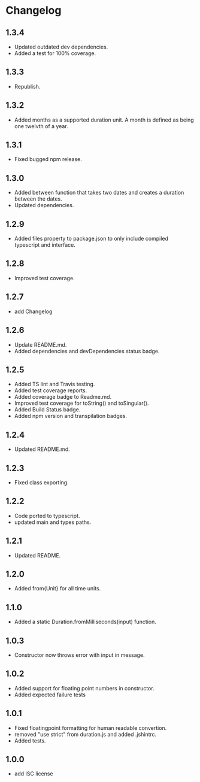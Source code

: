 # Changelog

## 1.3.4
- Updated outdated dev dependencies.
- Added a test for 100% coverage.
## 1.3.3
- Republish.
## 1.3.2
- Added months as a supported duration unit. A month is defined as being one twelvth of a year.
## 1.3.1
- Fixed bugged npm release.
## 1.3.0
- Added between function that takes two dates and creates a duration between the dates.
- Updated dependencies.
## 1.2.9
- Added files property to package.json to only include compiled typescript and interface.
## 1.2.8
- Improved test coverage.
## 1.2.7
- add Changelog
## 1.2.6
- Update README.md.
- Added dependencies and devDependencies status badge.
## 1.2.5
- Added TS lint and Travis testing.
- Added test coverage reports.
- Added coverage badge to Readme.md.
- Improved test coverage for toString() and toSingular().
- Added Build Status badge.
- Added npm version and transpilation badges.
## 1.2.4
- Updated README.md.
## 1.2.3
- Fixed class exporting.
## 1.2.2
- Code ported to typescript.
- updated main and types paths.
## 1.2.1
- Updated README.
## 1.2.0
- Added from{Unit} for all time units.
## 1.1.0
- Added a static Duration.fromMilliseconds(input) function.
## 1.0.3
- Constructor now throws error with input in message.
## 1.0.2
- Added support for floating point numbers in constructor.
- Added expected failure tests
## 1.0.1
- Fixed floatingpoint formatting for human readable convertion.
- removed "use strict" from duration.js and added .jshintrc.
- Added tests.
## 1.0.0
- add ISC license
